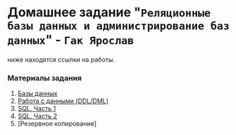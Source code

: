 # Домашнее задание "`Реляционные базы данных и администрирование баз данных`" - `Гак Ярослав`



  ниже находятся ссылки на работы.
   
### Материалы задания

1. [Базы данных](https://github.com/Anudora41/sys-bdsql-homeworks/blob/main/12-01.md) 
2. [Работа с данными (DDL/DML)](https://github.com/Anudora41/sys-bdsql-homeworks/blob/main/12-02.md)
3. [SQL. Часть 1](https://github.com/Anudora41/sys-bdsql-homeworks/blob/main/12-03.md)
4. [SQL. Часть 2](https://github.com/Anudora41/sys-bdsql-homeworks/blob/main/12-04.md)
5. [Резервное копирование]
